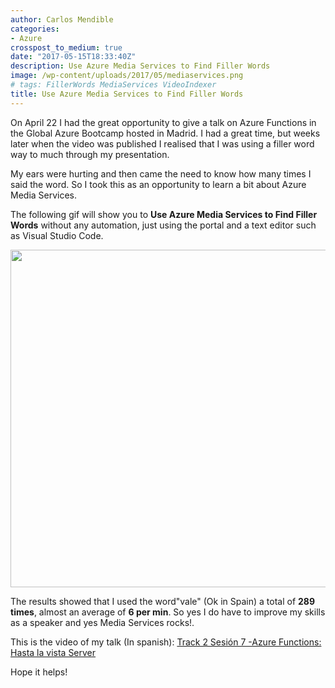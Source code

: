 ```yaml
---
author: Carlos Mendible
categories:
- Azure
crosspost_to_medium: true
date: "2017-05-15T18:33:40Z"
description: Use Azure Media Services to Find Filler Words
image: /wp-content/uploads/2017/05/mediaservices.png
# tags: FillerWords MediaServices VideoIndexer
title: Use Azure Media Services to Find Filler Words
---
```

On April 22 I had the great opportunity to give a talk on Azure Functions in the Global Azure Bootcamp hosted in Madrid. I had a great time, but weeks later when the video was published I realised that I was using a filler word way to much through my presentation.

My ears were hurting and then came the need to know how many times I said the word. So I took this as an opportunity to learn a bit about Azure Media Services.

The following gif will show you to **Use Azure Media Services to Find Filler Words** without any automation, just using the portal and a text editor such as Visual Studio Code.

[<img src="/wp-content/uploads/2017/05/mediaservices.gif" alt="" width="960" height="540" class="alignleft size-medium" />](/wp-content/uploads/2017/05/mediaservices.gif)

The results showed that I used the word"vale" (Ok in Spain) a total of **289 times**, almost an average of **6 per min**. So yes I do have to improve my skills as a speaker and yes Media Services rocks!.

This is the video of my talk (In spanish): [Track 2 Sesión 7 -Azure Functions: Hasta la vista Server](https://channel9.msdn.com/Events/Microsoft-Spain-Events/Azure-Bootcamp-Madrid/Track-2-Sesin-7-Azure-Functions-Hasta-la-vista-Server)

Hope it helps!